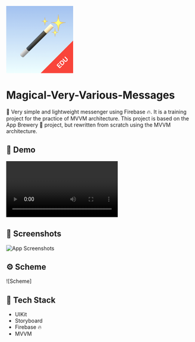 ![Logo](https://github.com/HuvosFromDarnassus/Magical-Very-Various-Messages/blob/de48c0ba08b70297059f3f5f9d2a0428ae0f7008/MVVM%20Magical%20Very%20Various%20Messages/Assets.xcassets/AppIcon.appiconset/180.png)

# Magical-Very-Various-Messages

📱 Very simple and lightweight messenger using Firebase 🔥. It is a training project for the practice of MVVM architecture.
This project is based on the App Brewery 🍺 project, but rewritten from scratch using the MVVM architecture.


## 🎨 Demo

![Demo video](https://user-images.githubusercontent.com/58942445/175792209-938c7768-9b4a-472b-9bbb-becc0c94a1ae.mov)


## 📸 Screenshots

![App Screenshots](https://user-images.githubusercontent.com/58942445/175792516-a5fbe8c2-83cf-42c5-b6d0-4036d527d5f5.png)



## ⚙️ Scheme


![Scheme]


## 🔨 Tech Stack

- UIKit
- Storyboard
- Firebase 🔥
- MVVM
